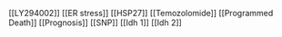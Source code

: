 [[LY294002]]
[[ER stress]]
[[HSP27]]
[[Temozolomide]]
[[Programmed Death]]
[[Prognosis]]
[[SNP]]
[[Idh 1]]
[[Idh 2]]
